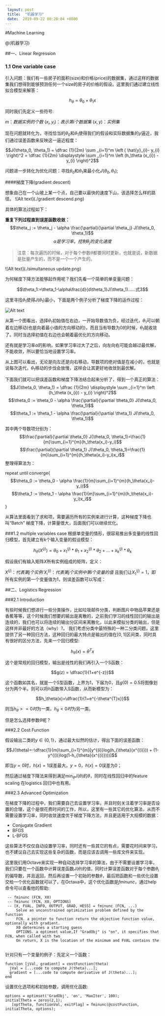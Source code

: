 ```yaml
---
 layout: post
 title:  "机器学习" 
 date:  2019-09-22 00:20:04 +0800
--- 
```

#Machine Learning

@(机器学习)


##一、Linear Regression 

### 1.1 One variable case

引入问题：我们有一些房子的面积(size)和价格(price)的数据集，通过这样的数据集我们想得到能够预测任何一个size的房子的价格的假设。这里我们通过建立线性拟合模型来解答：

$$h_{\theta }= \theta_{0} + \theta_{1}x$$

同时我们先定义一些符号:

$m：数据实例的个数$
$(x_{i},y_{i})：	表示第 i 个数据集$
$(x,y)：实例集$

现在问题就转化为，寻找恰当的$\theta_{0}$和$\theta_{1}$使得我们的假设和实际数据集的$y$逼近，我们通过误差函数来反映这一逼近程度：

$$J(\theta_0, \theta_1) = \dfrac {1}{2m} \sum _{i=1}^m \left ( \hat{y}_{i}- y_{i} \right)^2 = \dfrac {1}{2m} \displaystyle \sum _{i=1}^m \left (h_\theta (x_{i}) - y_{i} \right)^2$$

问题进一步转化为优化问题：寻找$\theta_{0}$和$\theta_{1}$来最小化$J(\theta_0,\theta_1)$;

####梯度下降(gradient descent)

想象自己在一个山坡上某一个点，自己要以最快的速度下山，该选择怎么样的路径。
![Alt text](./gradient descend.png)


具体的算法过程如下：

**重复下列过程直到误差函数收敛：**
$$\theta_j := \theta_j - \alpha \frac{\partial}{\partial \theta_j} J(\theta_0, \theta_1)$$
$$\alpha 是学习率，控制\theta_j的变化速度$$

>注意：每次遍历的时候，对于每个参数$\theta$都要同时更新，也就是说，新数据是批量产生的，而不是一个一个产生的。

![Alt text](./simultaneous update.png)

为何梯度下降方法能够起作用呢？我们先看一个简单的单变量问题：

$$\theta_1:=\theta_1-\alpha\frac{d}{d\theta_1}J(\theta_1)……式3$$

这里寻找$\theta_1$使得$J(\theta_1)$最小，下面是两个例子分析了梯度下降的运作过程：

![Alt text](./梯度下降理解.png)

从第一个图看出，选择$\theta_1$初始值在右边，一开始导数值为负，经过迭代，$\theta_1$可以朝着左边移动(也是向着最小值的方向移动的)，而且当有导数为0的时候，$\theta_1$就收敛了。同时当选择初值在右边也会朝着最优化的方向移动。

还有就是学习率$\alpha$的影响，如果学习率过大了之后，向左向右可能会越过最优解，不能收敛，所以要恰当地设置学习率。

从上图可以看出，无论是向左还是向右移动，导数项的绝对值是在减小的，也就是说每次迭代，$\theta_1$移动的步伐会放慢，这样会让其更好地收敛到最优解。

下面我们就可以把误差函数和梯度下降法结合起来分析了，得到一个真正的算法：
$$J(\theta_0, \theta_1) = \dfrac {1}{2m} \displaystyle \sum _{i=1}^m \left (h_\theta (x_{i}) - y_{i} \right)^2$$
$$\theta_0 := \theta_0 - \alpha \frac{\partial}{\partial \theta_0} J(\theta_0, \theta_1)$$
$$\theta_1 := \theta_1 - \alpha \frac{\partial}{\partial \theta_1} J(\theta_0, \theta_1)$$

其中两个导数项分别为：
$$\frac{\partial}{\partial \theta_0} J(\theta_0, \theta_1)=\frac{1}{m}\sum_{i=1}^{m}(h_\theta(x_i)-y_i)$$
$$\frac{\partial}{\partial \theta_1} J(\theta_0, \theta_1)=\frac{1}{m}\sum_{i=1}^{m}(h_\theta(x_i)-y_i)x_i$$
整理得算法为：

repeat until converge{
$$\theta_0 := \theta_0 - \alpha \frac{1}{m}\sum_{i=1}^{m}(h_\theta(x_i)-y_i)$$
$$\theta_1 := \theta_1 - \alpha \frac{1}{m}\sum_{i=1}^{m}(h_\theta(x_i)-y_i)x_i$$
}

从算法里面看到了求和项，需要遍历所有的实例来进行计算，这种梯度下降也叫“Batch” 梯度下降，计算量很大，后面我们可以继续优化。

###1.2 multiple variables case
根据单变量的情形，很容易推出多变量的线性回归模型，首先建立有k个输入变量的假设模型：

$$h_{\theta}(X^{(j)})=\theta_{0} + x^{(j)}_{1}*\theta_{1} + x^{(j)}_{2}*\theta_{2}+...+x^{(j)}_{k}*\theta_{k}$$

假设我们有输入矩阵$X$所有实例组成的矩阵，定义：

$X^{(j)}：代表第j个实例$
$X^{(j)}_{i}：代表第j个实例中第i个变量的值$
且我们让$X^{(j)}_{1}=1$，即所有实例的第一个变量值为1，则误差函数可以写成：



##二、Logistics Regression 

###2.1 Introduction

有些时候我们想进行一些分类操作，比如垃圾邮件分类，判断图片中物品苹果还是香蕉等等，这个时候我们想要的输出是离散的，之前我们学习的线性回归的输出是连续的，我们也可以将连续的输出分区间来离散化，以此来模拟分类的输出，但是这样并非最好的方法（why）?。
我们考虑分类中最特殊的一种二分类问题，这里提供了另一种回归方法，这种回归的最大特点是输出的值在$[0,1]$区间类，同时具有很好的区分方法，先来一个回归模型:

$$h_{\theta}(x)=\theta^{T}x$$

这个是常规的回归模型，输出是线性的我们再引入一个S函数：

$$g(z) = \dfrac{1}{1+e^{-z}}$$

这个函数如其名，就是一个S型函数，上界为1，下届为0，且$g(0)=0.5$将图像划分为两个半。则可以将$h$函数带入S函数，从而新模型为：

$$h_\theta(x)=\dfrac{1}{1+e^{-\theta^{T}x}}$$

则当$h_\theta >= 0时$为一类，$h_\theta < 0时$为另一类。

但是怎么选择参数$\theta$呢？

###2.2 Cost Function

假设输出二类的$y\in\{0,1\}$，通过最大似然的估计，得出下面的误差函数：

$$J(\theta)=-\dfrac{1}{m}\sum_{i=1}^{m}[y^{(i)}log(h_{\theta}(x^{(i)})) + (1-y^{(i)}log(1-h_{\theta}(x^{(i)})))]$$

即当$y=0$时，$h(x)=1$误差最大，$y=0$，$h(x)=0$误差为0；

然后通过梯度下降法来得到满足$\min_{\theta}J(\theta)$的$\theta$，同时在线性回归中的feature scaling 在logistics 回归中也有用。

###2.3 Advanced Optimization

在梯度下降的过程中，我们需要自己去设置学习率，并且时刻关注着学习率是否设置的合理，这个是很花费时间的工作，所以，这里有一些其它的优化算法，从而不需要设置学习率，同时收敛速度优于梯度下降方法，并且更适用于大规模的数据：

* Conjugate Gradient
* BFGS
* L-BFGS

这些算法不仅仅自动设置学习率，同时还有一些其它的有点，需要花时间来学习，也不建议自己去实现这些复杂的函数，而是应该去调用一些库文件来实现。

这里我们用Octave来实现一种自动选择学习率的算法，由于不需要设置学习率，我们只要在一个函数中计算误差函数$J(\theta)$的值，同时计算误差函数对于每个参数$\theta_{i}$的偏导数，并且返回，然后再设置一个初始的参数$\theta$，最后把函数和一些优化设置交给一个优化函数就可以了，在Octava中，这个优化函数是*fminunc*，通过help命令可以查看他的帮助:

```help
 -- fminunc (FCN, X0)
 -- fminunc (FCN, X0, OPTIONS)
 -- [X, FVAL, INFO, OUTPUT, GRAD, HESS] = fminunc (FCN, ...)
     Solve an unconstrained optimization problem defined by the function
     FCN. a pointer to function return the objective function value, optionally with gradient.
     X0 determines a starting guess
     OPTIONS. a optimset value,If "GradObj" is "on", it specifies that FCN, when called with two
     On return, X is the location of the minimum and FVAL contains the
   
```
针对只有一个变量的例子：先定义一个函数：
```
function [jVal, gradient] = costFunction(theta)
  jVal = [...code to compute J(theta)...];
  gradient = [...code to compute derivative of J(theta)...];
end
```
设置优化选项和和初始参数，调用优化函数:
```
options = optimset('GradObj', 'on', 'MaxIter', 100);
initialTheta = zeros(2,1);
   [optTheta, functionVal, exitFlag] = fminunc(@costFunction, initialTheta, options);
```